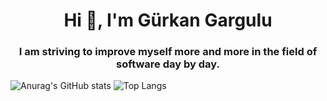 <h1 align="center">Hi 👋, I'm Gürkan Gargulu</h1>
<h3 align="center">I am striving to improve myself more and more in the field of software day by day.</h3>




![Anurag's GitHub stats](https://github-readme-stats.vercel.app/api?username=Grkangrgl&show_icons=true&theme=radical)
![Top Langs](https://github-readme-stats.vercel.app/api/top-langs/?username=Grkangrgl&show_icons=true&theme=radical)

